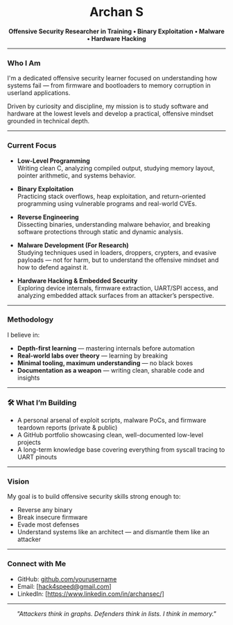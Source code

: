 <h1 align="center">Archan S</h1>
<p align="center"><strong>Offensive Security Researcher in Training • Binary Exploitation • Malware • Hardware Hacking</strong></p>

---

###  Who I Am

I'm a dedicated offensive security learner focused on understanding how systems fail — from firmware and bootloaders to memory corruption in userland applications.

Driven by curiosity and discipline, my mission is to study software and hardware at the lowest levels and develop a practical, offensive mindset grounded in technical depth.

---

###  Current Focus

- **Low-Level Programming**  
  Writing clean C, analyzing compiled output, studying memory layout, pointer arithmetic, and systems behavior.

- **Binary Exploitation**  
  Practicing stack overflows, heap exploitation, and return-oriented programming using vulnerable programs and real-world CVEs.

- **Reverse Engineering**  
  Dissecting binaries, understanding malware behavior, and breaking software protections through static and dynamic analysis.

- **Malware Development (For Research)**  
  Studying techniques used in loaders, droppers, crypters, and evasive payloads — not for harm, but to understand the offensive mindset and how to defend against it.

- **Hardware Hacking & Embedded Security**  
  Exploring device internals, firmware extraction, UART/SPI access, and analyzing embedded attack surfaces from an attacker’s perspective.

---

###  Methodology

I believe in:

- **Depth-first learning** — mastering internals before automation  
- **Real-world labs over theory** — learning by breaking  
- **Minimal tooling, maximum understanding** — no black boxes  
- **Documentation as a weapon** — writing clean, sharable code and insights

---

### 🛠 What I’m Building

- A personal arsenal of exploit scripts, malware PoCs, and firmware teardown reports (private & public)  
- A GitHub portfolio showcasing clean, well-documented low-level projects  
- A long-term knowledge base covering everything from syscall tracing to UART pinouts

---

###  Vision

My goal is to build offensive security skills strong enough to:

- Reverse any binary  
- Break insecure firmware  
- Evade most defenses  
- Understand systems like an architect — and dismantle them like an attacker

---

###  Connect with Me

- GitHub: [github.com/yourusername](https://github.com/0xh4c)  
- Email: [hack4speed@gmail.com]  
- LinkedIn: [https://www.linkedin.com/in/archansec/]  

---

<p align="center"><em>"Attackers think in graphs. Defenders think in lists. I think in memory."</em></p>

